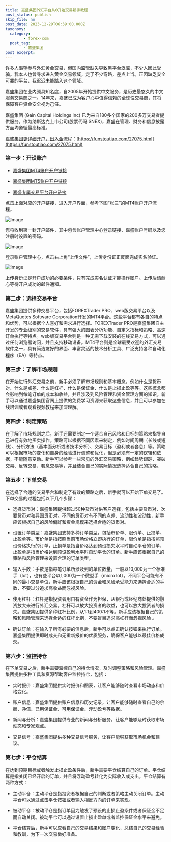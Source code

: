 ```yaml
---
title: 嘉盛集团外汇平台从0开始交易新手教程
post_status: publish
skip_file: no
post_date: 2023-12-29T06:39:00.000Z
taxonomy:
  category:
        - forex-com
  post_tag:
        - 嘉盛集团
post_excerpt: 
---
```

许多人渴望参与外汇黄金交易，但国内监管缺失导致黑平台泛滥，不少人因此受骗。我本人也曾寻求进入黄金交易领域，走了不少弯路，差点上当。正因缺乏安全可靠的平台，我迟迟未能踏入这个领域。

嘉盛集团在业内颇具知名度，自2005年开始提供中文服务，是历史最悠久的中文服务交易商之一。14年来，嘉盛已成为客户心中值得信赖的全球性交易商，其将保障客户资金安全视为己任。

嘉盛集团 (Gain Capital Holdings Inc) 已为来自180多个国家的200多万交易者提供服务。作为纳斯达克上市公司(股票代码:SNEX)，嘉盛在管理、财务和信息披露方面均遵循最高标准。

[嘉盛集团更详细开户，出入金流程](https://funstoutiao.com/27075.html)：[https://funstoutiao.com/27075.html](https://funstoutiao.com/27075.html)

### 第一步：开设账户

* [嘉盛集团MT4账户开户链接](https://s.ssgg.net/jsmt4)

* [嘉盛集团MT5账户开户链接](https://s.ssgg.net/jsmt5)

* [嘉盛专属交易平台开户链接](https://s.ssgg.net/js)

点击上面对应的开户链接，进入开户界面，参考下图“张三”的MT4账户开户流程。

![Image](https://prod-files-secure.s3.us-west-2.amazonaws.com/39ed1227-6d7d-4570-be36-9ccd4a2c4241/7a167aea-686b-400d-af59-4e18eb607a40/640.png?X-Amz-Algorithm=AWS4-HMAC-SHA256&X-Amz-Content-Sha256=UNSIGNED-PAYLOAD&X-Amz-Credential=ASIAZI2LB4663IBS3SS4%2F20250927%2Fus-west-2%2Fs3%2Faws4_request&X-Amz-Date=20250927T041311Z&X-Amz-Expires=3600&X-Amz-Security-Token=IQoJb3JpZ2luX2VjEBQaCXVzLXdlc3QtMiJGMEQCIHJD1GEB5DHVWLLcAJW9o9ieUdf2WiLfLuZafz0ZpgSHAiAUWC50TjmsDUM0HmsHlcMvoPvEG4PXl7OB6Jgozl1MKyqIBAid%2F%2F%2F%2F%2F%2F%2F%2F%2F%2F8BEAAaDDYzNzQyMzE4MzgwNSIMglELQxBkWP7rF4xzKtwD2LUZmJz8sTt0xq11xO8NHvlLvuCkBQoCD0uzr6qqX2R7KQYfV2V%2FZC9CA80d3k6Q437beLBIxenHrtwiex1UkjNajKhyoOcNAkpjc0jLq8AMVg3p3aczvwJOrN9la3XpoaPP%2FZtT1IvYx9YcWGqbQSNFqIPRPAC79QN8RIZujc4gnano%2FnOfoipz%2FlochnRQaCk2%2FddYW53JPB8hYoyX%2B8G89sBKqE%2FhW7MWKDADUzBGRNKOWpStM12GgAjArN%2F4NHMLRXJnIts%2B2SK%2FaUocB9XrMjMa54R9V4%2FtYbvYrfkX%2FAtiLVRgyM0QnCGgtgryzAt4IoAP4a%2FCyWAwtcK%2FP3lhp3LYITGJAOPJVEp0DuAA1LlLkWYea7l%2BMxdsztexZ5MttveISPqzPLYPP8f%2FSBgVLCGF5SVTLWL1h2WEyU9zggxEFlJrhqNhPwzbNDmrUXcaivvoc1mbmWxp3nU6QwRXXJVVSn6WE2LtpUUcTZzQ%2Fkg8or6w2woPXGS4MRqQXvg3n3HtkpcmidcX8%2F5BxTi%2BBPTJwwZJCM%2BS6GHHNA6OO66hB84LqE09dfWWass1mj%2FKSCJTsywVqo9teXK%2Fbmp8iWGZrzReg86Y%2Bozwn1dTaWaEF0J4o5VzoXcwhr3dxgY6pgHcSKdHDsXQYO3kmOtePYvUxOzprfsq2gmHydhvG2V%2BHtaDRzD0uKR%2B7oYEvHsh7ZHoZ0ZzoSU4XDiWSHkkRh9ZOKs8npe5vKMI1c7lmomVxvs6HuQYx2EWdqTTd2JeR9XNxTT47L3QrQpChQf5Xd6PqHJVXzWtPUuZZRinMwi7yK9nQeUvKtyghkT2YPCI9eufhTgrwoaX%2FfDAONbUrn17CKHtImVz&X-Amz-Signature=472242b4b9fd41484f8799b506da73fe647316186a6755e8da4a947db24a510a&X-Amz-SignedHeaders=host&x-amz-checksum-mode=ENABLED&x-id=GetObject)

您将收到第一封开户邮件，其中包含账户管理中心登录链接、嘉盛账户号码以及您注册时设置的密码。

![Image](https://prod-files-secure.s3.us-west-2.amazonaws.com/39ed1227-6d7d-4570-be36-9ccd4a2c4241/eaa1c6b3-2877-4284-a0e1-530e222c27fb/image.png?X-Amz-Algorithm=AWS4-HMAC-SHA256&X-Amz-Content-Sha256=UNSIGNED-PAYLOAD&X-Amz-Credential=ASIAZI2LB4663IBS3SS4%2F20250927%2Fus-west-2%2Fs3%2Faws4_request&X-Amz-Date=20250927T041311Z&X-Amz-Expires=3600&X-Amz-Security-Token=IQoJb3JpZ2luX2VjEBQaCXVzLXdlc3QtMiJGMEQCIHJD1GEB5DHVWLLcAJW9o9ieUdf2WiLfLuZafz0ZpgSHAiAUWC50TjmsDUM0HmsHlcMvoPvEG4PXl7OB6Jgozl1MKyqIBAid%2F%2F%2F%2F%2F%2F%2F%2F%2F%2F8BEAAaDDYzNzQyMzE4MzgwNSIMglELQxBkWP7rF4xzKtwD2LUZmJz8sTt0xq11xO8NHvlLvuCkBQoCD0uzr6qqX2R7KQYfV2V%2FZC9CA80d3k6Q437beLBIxenHrtwiex1UkjNajKhyoOcNAkpjc0jLq8AMVg3p3aczvwJOrN9la3XpoaPP%2FZtT1IvYx9YcWGqbQSNFqIPRPAC79QN8RIZujc4gnano%2FnOfoipz%2FlochnRQaCk2%2FddYW53JPB8hYoyX%2B8G89sBKqE%2FhW7MWKDADUzBGRNKOWpStM12GgAjArN%2F4NHMLRXJnIts%2B2SK%2FaUocB9XrMjMa54R9V4%2FtYbvYrfkX%2FAtiLVRgyM0QnCGgtgryzAt4IoAP4a%2FCyWAwtcK%2FP3lhp3LYITGJAOPJVEp0DuAA1LlLkWYea7l%2BMxdsztexZ5MttveISPqzPLYPP8f%2FSBgVLCGF5SVTLWL1h2WEyU9zggxEFlJrhqNhPwzbNDmrUXcaivvoc1mbmWxp3nU6QwRXXJVVSn6WE2LtpUUcTZzQ%2Fkg8or6w2woPXGS4MRqQXvg3n3HtkpcmidcX8%2F5BxTi%2BBPTJwwZJCM%2BS6GHHNA6OO66hB84LqE09dfWWass1mj%2FKSCJTsywVqo9teXK%2Fbmp8iWGZrzReg86Y%2Bozwn1dTaWaEF0J4o5VzoXcwhr3dxgY6pgHcSKdHDsXQYO3kmOtePYvUxOzprfsq2gmHydhvG2V%2BHtaDRzD0uKR%2B7oYEvHsh7ZHoZ0ZzoSU4XDiWSHkkRh9ZOKs8npe5vKMI1c7lmomVxvs6HuQYx2EWdqTTd2JeR9XNxTT47L3QrQpChQf5Xd6PqHJVXzWtPUuZZRinMwi7yK9nQeUvKtyghkT2YPCI9eufhTgrwoaX%2FfDAONbUrn17CKHtImVz&X-Amz-Signature=362adecf529b62b3ecf3bb6b6cb37145eab77916ef98a6acce33700c7f4a22b9&X-Amz-SignedHeaders=host&x-amz-checksum-mode=ENABLED&x-id=GetObject)

登录账户管理中心，点击右上角“上传文件”，上传身份证正反面完成实名验证。

![Image](https://prod-files-secure.s3.us-west-2.amazonaws.com/39ed1227-6d7d-4570-be36-9ccd4a2c4241/54090639-09fc-46b4-a135-e0289f707147/image.png?X-Amz-Algorithm=AWS4-HMAC-SHA256&X-Amz-Content-Sha256=UNSIGNED-PAYLOAD&X-Amz-Credential=ASIAZI2LB4663IBS3SS4%2F20250927%2Fus-west-2%2Fs3%2Faws4_request&X-Amz-Date=20250927T041311Z&X-Amz-Expires=3600&X-Amz-Security-Token=IQoJb3JpZ2luX2VjEBQaCXVzLXdlc3QtMiJGMEQCIHJD1GEB5DHVWLLcAJW9o9ieUdf2WiLfLuZafz0ZpgSHAiAUWC50TjmsDUM0HmsHlcMvoPvEG4PXl7OB6Jgozl1MKyqIBAid%2F%2F%2F%2F%2F%2F%2F%2F%2F%2F8BEAAaDDYzNzQyMzE4MzgwNSIMglELQxBkWP7rF4xzKtwD2LUZmJz8sTt0xq11xO8NHvlLvuCkBQoCD0uzr6qqX2R7KQYfV2V%2FZC9CA80d3k6Q437beLBIxenHrtwiex1UkjNajKhyoOcNAkpjc0jLq8AMVg3p3aczvwJOrN9la3XpoaPP%2FZtT1IvYx9YcWGqbQSNFqIPRPAC79QN8RIZujc4gnano%2FnOfoipz%2FlochnRQaCk2%2FddYW53JPB8hYoyX%2B8G89sBKqE%2FhW7MWKDADUzBGRNKOWpStM12GgAjArN%2F4NHMLRXJnIts%2B2SK%2FaUocB9XrMjMa54R9V4%2FtYbvYrfkX%2FAtiLVRgyM0QnCGgtgryzAt4IoAP4a%2FCyWAwtcK%2FP3lhp3LYITGJAOPJVEp0DuAA1LlLkWYea7l%2BMxdsztexZ5MttveISPqzPLYPP8f%2FSBgVLCGF5SVTLWL1h2WEyU9zggxEFlJrhqNhPwzbNDmrUXcaivvoc1mbmWxp3nU6QwRXXJVVSn6WE2LtpUUcTZzQ%2Fkg8or6w2woPXGS4MRqQXvg3n3HtkpcmidcX8%2F5BxTi%2BBPTJwwZJCM%2BS6GHHNA6OO66hB84LqE09dfWWass1mj%2FKSCJTsywVqo9teXK%2Fbmp8iWGZrzReg86Y%2Bozwn1dTaWaEF0J4o5VzoXcwhr3dxgY6pgHcSKdHDsXQYO3kmOtePYvUxOzprfsq2gmHydhvG2V%2BHtaDRzD0uKR%2B7oYEvHsh7ZHoZ0ZzoSU4XDiWSHkkRh9ZOKs8npe5vKMI1c7lmomVxvs6HuQYx2EWdqTTd2JeR9XNxTT47L3QrQpChQf5Xd6PqHJVXzWtPUuZZRinMwi7yK9nQeUvKtyghkT2YPCI9eufhTgrwoaX%2FfDAONbUrn17CKHtImVz&X-Amz-Signature=f28d467036be5099afd67837c8edaa9fcb45d65dddef71180f23650d51968371&X-Amz-SignedHeaders=host&x-amz-checksum-mode=ENABLED&x-id=GetObject)

上传身份证是开户成功的必要条件，只有完成实名认证才能操作账户。上传后请耐心等待开户成功的邮件通知。

### 第二步：选择交易平台

嘉盛集团提供多种交易平台，包括FOREXTrader PRO、web版交易平台以及MetaQuotes Software Corporation开发的MT4平台。这些平台都有各自的特点和优势，可以根据个人喜好和需求进行选择。FOREXTrader PRO是嘉盛集团自主开发的专业级别的交易软件，具有强大的图表分析功能、自定义指标和策略、高速订单执行等特点。web版交易平台则是一种无需下载安装的在线交易方式，可以通过任何浏览器访问，并且支持移动设备。MT4平台则是全球最受欢迎的外汇交易软件之一，具有简洁友好的界面、丰富灵活的技术分析工具、广泛支持各种自动化程序（EA）等特点。

### 第三步：了解市场规则

在开始进行外汇交易之前，新手必须了解市场规则和基本概念，例如什么是货币对、什么是点差、什么是杠杆、什么是保证金、什么是止损止盈等等。这些概念都会影响到每笔订单的成本和收益，并且涉及到风险管理和资金管理方面的知识。新手可以通过嘉盛集团官网上提供的免费学习资源来获取这些信息，并且可以参加在线培训或者观看视频教程来加深理解。

### 第四步：制定策略

在了解了市场规则之后，新手还需要制定一个适合自己风格和目标的策略来指导自己进行有效地买卖操作。策略可以根据不同因素来制定，例如时间周期（长线或短线）、分析方法（基本面分析或者技术分析）、交易目标（盈利或者套息）等。策略可以根据市场的变化和自身的经验进行调整和优化，但是必须有一定的逻辑和依据，不能随意变动。新手可以参考一些常见的外汇交易策略，例如趋势跟踪、突破交易、反转交易、套息交易等，并且结合自己的实际情况选择适合自己的策略。

### 第五步：下单交易

在选择了合适的交易平台和制定了有效的策略之后，新手就可以开始下单交易了。下单交易的过程包括以下几个步骤：

* 选择货币对：嘉盛集团提供超过50种货币对供客户选择，包括主要货币对、次要货币对和异国货币对。不同的货币对有不同的点差、流动性和波动性，新手应该根据自己的风险偏好和资金规模来选择合适的货币对。

* 设置订单类型：嘉盛集团支持多种订单类型，包括市价单、限价单、止损单、止盈单等。市价单是指按照当前市场价格立即执行的订单，限价单是指按照预设价格执行的订单，止损单是指当价格达到预设损失水平时自动平仓的订单，止盈单是指当价格达到预设盈利水平时自动平仓的订单。新手应该根据自己的策略和风险管理来设置合理的订单类型。

* 输入手数：手数是指每笔订单所涉及到的单位数量，一般以10,000为一个标准手（lot），也有些平台以1,000为一个微型手（micro lot）。不同平台可能有不同的最小交易单位，新手应该根据自己的资金和风险承受能力来选择合适的手数，不要过分追求高收益而忽视风险。

* 使用杠杆：杠杆是指投资者用自有资金作为担保，从银行或经纪商处提供的融资放大来进行外汇交易。杠杆可以放大投资者的收益，也可以放大投资者的损失。嘉盛集团提供多种杠杆比例，从1:1到400:1不等。新手应该根据自己的策略和风险管理来选择合适的杠杆比例，不要盲目追求高杠杆而忽视风险 。

* 确认订单：在输入了所有必要的信息后，新手可以点击确认按钮来执行订单。嘉盛集团提供即时成交和无重新报价的优质服务，确保客户能够以最佳价格成交。

### 第六步：监控持仓

在下单交易之后，新手需要监控自己的持仓情况，及时调整策略和风险管理。嘉盛集团提供多种工具和资源帮助客户监控持仓，包括：

* 实时报价：嘉盛集团提供实时报价和图表，让客户能够随时查看市场动态和价格变化。

* 账户信息：嘉盛集团提供账户信息和历史记录，让客户能够随时查看自己的余额、净值、已用保证金、可用保证金、浮动盈亏等数据。

* 新闻与分析：嘉盛集团提供专业的新闻与分析服务，让客户能够及时获取市场动态和专家观点。

* 交易信号：嘉盛集团提供多种交易信号服务，让客户能够获取市场机会和建议。

### 第七步：平仓结算

在达到预期目标或者触发止损止盈条件后，新手需要平仓结算自己的订单。平仓结算是指关闭已经开启的订单，并且将浮动盈亏转化为实际收入或支出。平仓结算有两种方式：

* 主动平仓：主动平仓是指投资者根据自己的判断或者策略主动关闭订单。主动平仓可以通过点击平仓按钮或者输入相反方向的订单来实现。

* 被动平仓：被动平仓是指订单因为触发了预设的止损止盈条件或者保证金不足而自动关闭。被动平仓可以通过设置止损止盈单或者监控保证金水平来避免。

* 平仓结算后，新手可以查看自己的交易结果和账户变化，总结自己的交易经验和教训，为下一次交易做好准备。